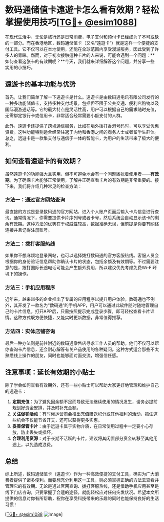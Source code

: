 # 数码通储值卡遠遊卡怎么看有效期？轻松掌握使用技巧[[TG💪+ @esim1088](https://t.me/s/esim1088)]

在现代生活中，无论是旅行还是日常消费，电子支付和预付卡已经成为了不可或缺的一部分。而在香港地区，数码通储值卡（又名“遠遊卡”）就是这样一个便捷的支付工具。它不仅可以在本地使用，还能在全球范围内享受漫游服务，因此受到了许多人的青睐。然而，对于初次接触這种卡片的人来说，可能会遇到一个问题：**如何查看这张卡的有效期呢？**今天，我们就来详细解答这个问题，并分享一些实用的小技巧。

## 遠遊卡的基本功能与优势

首先，让我们简单了解一下遠遊卡是什么。遠遊卡是由数码通电讯有限公司发行的一种多功能储值卡，支持多种支付场景，包括但不限于公共交通、便利店购物以及国际漫游通话等。它的最大特点是灵活性高，用户可以根据自己的需求随时充值，无需绑定银行卡或信用卡，非常适合经常需要小额支付的人群。

此外，遠遊卡还提供了跨境通信服务，比如在境外拨打香港号码时，可以享受优惠资费。这种功能特别适合经常往返于内地和香港之间的商务人士或者留学生群体。总之，远遊卡是一款集支付与通信于一体的智能卡，为用户的生活带来了极大的便利。

## 如何查看遠遊卡的有效期？

虽然遠遊卡的功能强大且实用，但不可避免地会有一个问题困扰着使用者——**有效期**。为了确保卡片能够正常使用，了解并正确查看卡片的有效期是非常重要的。接下来，我们将介绍几种常见的检查方法：

### 方法一：通过官方网站查询

最直接的方式是登录数码通的官方网站，进入个人账户页面后输入卡片信息进行查询。通常情况下，你需要提供卡片序列号或者卡号，然后系统会自动显示该卡的剩余有效期。这种方法的优势在于权威性较高，数据准确无误，但前提是你要有网络连接并且记得注册账号。

### 方法二：拨打客服热线

如果你不想麻烦地登录网站，也可以选择拨打数码通的官方客服热线。客服人员会根据你的身份验证信息帮助你确认卡片的状态，包括余额及有效期等。不过需要注意的是，拨打国际长途电话可能会产生额外费用，所以建议优先考虑免费Wi-Fi环境下的操作。

### 方法三：手机应用程序

近年来，越来越多的企业推出了专属的应用程序以提升用户体验。数码通也不例外，其开发了一款名为“数码通”的手机APP，用户可以通过此软件随时随地管理自己的卡片信息。打开APP后，只需按照提示完成登录步骤，即可轻松查看卡片详情。这种方式既方便快捷，又能实时更新数据，非常值得推荐。

### 方法四：实体店铺咨询

最后一种办法则是前往附近的数码通零售店寻求工作人员的帮助。他们不仅可以帮你查询卡片信息，还会耐心解答有关产品使用的各种疑问。这种方式适合那些不太熟悉线上操作的朋友，同时也能够面对面交流，增强信任感。

## 注意事项：延长有效期的小贴士

除了学会如何查看有效期外，还有一些小贴士可以帮助大家更好地管理和维护自己的遠遊卡：

1. **定期充值**：为了避免因余额不足而导致无法继续使用的情况发生，请务必提前规划好资金安排，并及时补充金额。
2. **关注促销活动**：有时候运营商会推出充值赠送积分或其他福利的活动，抓住这些机会不仅能节省开支，还可以获得更多实惠。
3. **妥善保管卡片**：由于远遊卡属于实物介质，在日常使用过程中一定要小心存放，防止丢失或损坏。
4. **合理利用资源**：对于长期不活跃的卡片，建议将其闲置部分资金转移至其他用途上，以免造成浪费。

## 总结

综上所述，数码通储值卡（遠遊卡）作为一种高效便捷的支付工具，确实为广大消费者提供了诸多便利。而要想充分利用这一工具，则必须掌握正确的方法去查看并管理它的有效期。无论是通过官网查询、拨打客服热线，还是借助手机应用甚至是线下门店咨询，只要掌握了合适的途径，就能轻松应对任何突发状况。希望本文所提供的信息对你有所帮助，祝你在享受科技带来的乐趣的同时也能保持良好的生活习惯！

[[TG💪+ @esim1088](https://t.me/s/esim1088) ![Image](https://i.postimg.cc/4NQfJmqS/Snipaste-2025-05-13-00-14-12.png)]